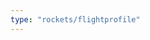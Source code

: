 ```yaml
---
type: "rockets/flightprofile"
---
```

<!--
| Liftoff: T+0 sec          | **Maiden Flight**    |
| ------------------------: | :------------------: |
|MAXQ                       | +70 sec              |
|Burnout boosters           | +130 sec             |
|Separation boosters        | +132 sec             |
|LAS Jettison               | +210 sec             |
|Core Stage Burnout         | +500 sec             |
|Core Stage Separation      | +510 sec             |
|ICPS Ignition              | +3060 sec            |
|ICPS engine cutoff         | +3080 sec            |
|ICPS engine restart        | +5820 sec            |
|ICPS engine cutoff 2       | +6970 sec            |
|Orion separation           | +7500 sec            |
-->